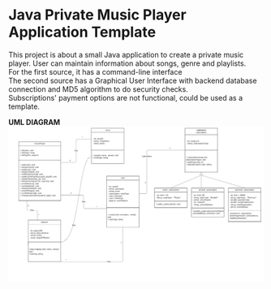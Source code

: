 # Java Private Music Player Application Template
This project is about a small Java application to create a private music player. User can maintain information about songs, genre and playlists.\
For the first source, it has a command-line interface\
The second source has a Graphical User Interface with backend database connection and MD5 algorithm to do security checks.\
Subscriptions' payment options are not functional, could be used as a template.

**UML DIAGRAM** \
![](https://github.com/utkuKutkut/Private-Music-Player/blob/master/UML.png) <br><br>

